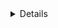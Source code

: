 <!-- Table of Contents -->
<details>






## :camera: Screenshots:
![Screenshot 2024-05-27 at 19-00-01 Muntadher Attar](https://github.com/muntazar77/react-portfolio/assets/127090047/79430bff-0e77-4cbf-9d80-83eff4bf4196)

![Screenshot 2024-05-27 at 19-00-17 Muntadher Attar](https://github.com/muntazar77/react-portfolio/assets/127090047/b1dbe82f-073a-477f-ba0e-932f7a7b11d0)

![Screenshot 2024-05-27 at 19-00-29 Muntadher Attar](https://github.com/muntazar77/react-portfolio/assets/127090047/8d577fb6-d86f-4a87-91a1-2cf1916164ac)

## :gear: Tech Stack



- Html+ Css
- Js
- Boostrap
- Boostrap-icon



## :star: Give A Star

You can also give this repository a star to show more people and they can use this repository.


<br />